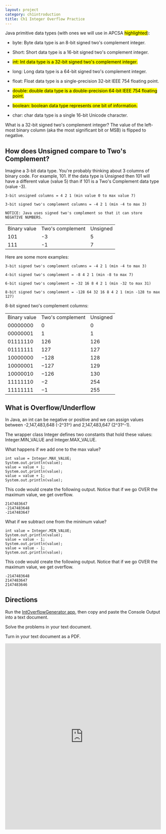 ```yaml
---
layout: project
category: ch1introduction
title: Ch1 Integer Overflow Practice
---
```


Java primitive data types (with ones we will use in APCSA <mark>highlighted</mark>):

  - byte: Byte data type is an 8-bit signed two's complement integer.

  - Short: Short data type is a 16-bit signed two's complement integer.

  - <mark>int: Int data type is a 32-bit signed two's complement integer.</mark>

  - long: Long data type is a 64-bit signed two's complement integer.

  - float: Float data type is a single-precision 32-bit IEEE 754 floating point.

  - <mark>double: double data type is a double-precision 64-bit IEEE 754 floating point.</mark>

  - <mark>boolean: boolean data type represents one bit of information.</mark>

  - char: char data type is a single 16-bit Unicode character.

What is a 32-bit signed two's complement integer? The value of the left-most binary column (aka the most significant bit or MSB) is flipped to negative.

## How does Unsigned compare to Two's Complement?

Imagine a 3-bit data type. You're probably thinking about 3 columns of binary code. For example, 101. If the data type is Unsigned then 101 will have a different value (value 5) than if 101 is a Two's Complement data type (value -3).

```
3-bit unsigned columns = 4 2 1 (min value 0 to max value 7)

3-bit signed two's complement columns = -4 2 1 (min -4 to max 3)

NOTICE: Java uses signed two's complement so that it can store NEGATIVE NUMBERS.

```
| | | |
|--- |--- |--- |
|Binary value|Two's complement|Unsigned|
| 101 | -3 | 5 |
| 111 | -1 | 7 |

Here are some more examples:

```
3-bit signed two's complement columns = -4 2 1 (min -4 to max 3)

4-bit signed two's complement = -8 4 2 1 (min -8 to max 7)

6-bit signed two's complement = -32 16 8 4 2 1 (min -32 to max 31)

8-bit signed two's complement = -128 64 32 16 8 4 2 1 (min -128 to max 127)
```

8-bit signed two's complement columns:

| | | |
|--- |--- |--- |
|Binary value|Two's complement|Unsigned|
|00000000|0|0|
|00000001|1|1|
|01111110|126|126|
|01111111|127|127|
|10000000|−128|128|
|10000001|−127|129|
|10000010|−126|130|
|11111110|−2|254|
|11111111|−1|255|


## What is Overflow/Underflow

In Java, an int can be negative or positive and we can assign values between -2,147,483,648 (-2^31^) and 2,147,483,647 (2^31^-1).

The wrapper class Integer defines two constants that hold these values: Integer.MIN_VALUE and Integer.MAX_VALUE.

What happens if we add one to the max value?
```
int value = Integer.MAX_VALUE;
System.out.println(value);
value = value + 1;
System.out.println(value);
value = value + 1;
System.out.println(value);
```
This code would create the following output. Notice that if we go OVER the maximum value, we get overflow.
```
2147483647
-2147483648
-2147483647
```

What if we subtract one from the minimum value?
```
int value = Integer.MIN_VALUE;
System.out.println(value);
value = value - 1;
System.out.println(value);
value = value - 1;
System.out.println(value);
```
This code would create the following output. Notice that if we go OVER the maximum value, we get overflow.
```
-2147483648
2147483647
2147483646
```


## Directions

  Run the [IntOverflowGenerator app](https://repl.it/@JustinRiley1/IntOverflowGenerator#Main.java), then copy and paste the Console Output into a text document. 

  Solve the problems in your text document.

  Turn in your text document as a PDF.

<iframe height="600px" width="100%" src="https://repl.it/@JustinRiley1/IntOverflowGenerator?lite=true&outputonly=1" scrolling="no" frameborder="no" allowtransparency="true" allowfullscreen="true" sandbox="allow-forms allow-pointer-lock allow-popups allow-same-origin allow-scripts allow-modals"></iframe>
